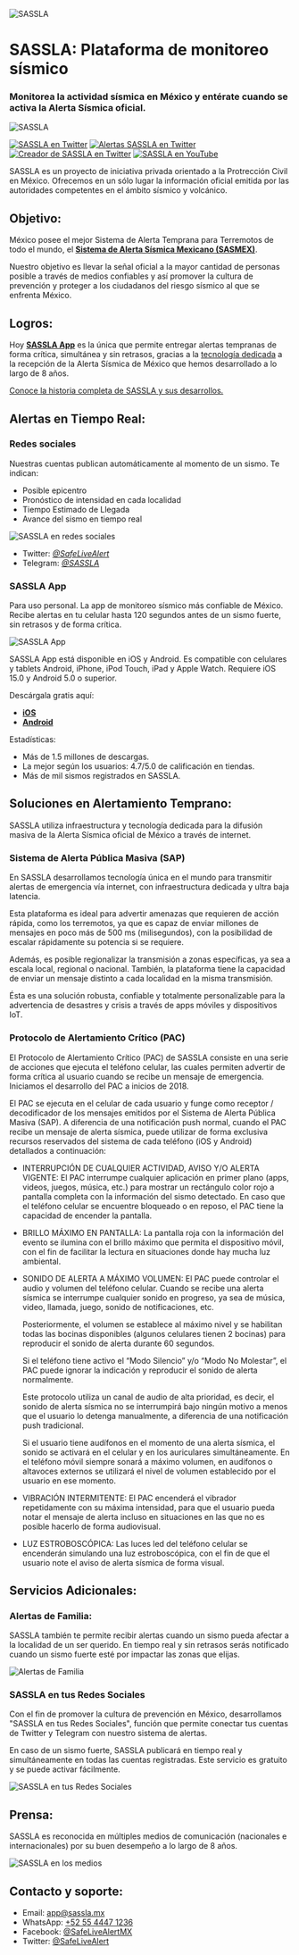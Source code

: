 ![SASSLA](https://github.com/sassla/sassla/blob/main/sassla_web_logo.png)
# SASSLA: Plataforma de monitoreo sísmico
### Monitorea la actividad sísmica en México y entérate cuando se activa la Alerta Sísmica oficial.

![SASSLA](https://github.com/sassla/sassla/blob/main/sassla_header.jpeg)

[![SASSLA en Twitter](https://img.shields.io/twitter/follow/SafeLiveAlert?style=social)](https://twitter.com/SafeLiveAlert)
[![Alertas SASSLA en Twitter](https://img.shields.io/twitter/follow/SafeLiveAlerter?style=social)](https://twitter.com/SafeLiveAlerter)
[![Creador de SASSLA en Twitter](https://img.shields.io/twitter/follow/ClasicalRaptor?style=social)](https://twitter.com/ClasicalRaptor)
[![SASSLA en YouTube](https://img.shields.io/youtube/channel/subscribers/UC49UkokxDbkf64NPbjfh_0Q?style=social)](https://youtube.com/UC49UkokxDbkf64NPbjfh_0Q?sub_confirmation=1)

SASSLA es un proyecto de iniciativa privada orientado a la Protrección Civil en México. Ofrecemos en un sólo lugar la información oficial emitida por las autoridades competentes en el ámbito sísmico y volcánico.

## Objetivo:
México posee el mejor Sistema de Alerta Temprana para Terremotos de todo el mundo, el [**Sistema de Alerta Sísmica Mexicano (SASMEX)**](http://www.cires.org.mx/sasmex_n.php).

Nuestro objetivo es llevar la señal oficial a la mayor cantidad de personas posible a través de medios confiables y así promover la cultura de prevención y proteger a los ciudadanos del riesgo sísmico al que se enfrenta México.

## Logros:
Hoy [**SASSLA App**](https://www.sassla.mx/sasslaapp) es la única que permite entregar alertas tempranas de forma crítica, simultánea y sin retrasos, gracias a la [tecnología dedicada](https://www.sassla.mx/sasslaapp) a la recepción de la Alerta Sísmica de México que hemos desarrollado a lo largo de 8 años.

[Conoce la historia completa de SASSLA y sus desarrollos.](https://www.sassla.mx/nosotros)

## Alertas en Tiempo Real:
### Redes sociales
Nuestras cuentas publican automáticamente al momento de un sismo. Te indican:

- Posible epicentro
- Pronóstico de intensidad en cada localidad
- Tiempo Estimado de Llegada
- Avance del sismo en tiempo real

![SASSLA en redes sociales](https://github.com/sassla/sassla/blob/main/sassla_social.png)

- Twitter: [*@SafeLiveAlert*](https://twitter.com/SafeLiveAlert)
- Telegram: [*@SASSLA*](https://t.me/sassla)

### SASSLA App
Para uso personal. La app de monitoreo sísmico más confiable de México.
Recibe alertas en tu celular hasta 120 segundos antes de un sismo fuerte, sin retrasos y de forma crítica.

![SASSLA App](https://github.com/sassla/sassla/blob/main/sassla_app.png)

SASSLA App está disponible en iOS y Android. Es compatible con celulares y tablets Android, iPhone, iPod Touch, iPad y Apple Watch.
Requiere iOS 15.0 y Android 5.0 o superior.

Descárgala gratis aquí:

- [**iOS**](https://apps.apple.com/mx/app/sassla-sismos-en-tiempo-real/id1454877768)
- [**Android**](https://play.google.com/store/apps/details?id=com.safelivealert.earthquake)

Estadísticas:

- Más de 1.5 millones de descargas.
- La mejor según los usuarios: 4.7/5.0 de calificación en tiendas.
- Más de mil sismos registrados en SASSLA.

## Soluciones en Alertamiento Temprano:
SASSLA utiliza infraestructura y tecnología dedicada para la difusión masiva de la Alerta Sísmica oficial de México a través de internet.

### Sistema de Alerta Pública Masiva (SAP)
En SASSLA desarrollamos tecnología única en el mundo para transmitir alertas de emergencia vía internet, con infraestructura dedicada y ultra baja latencia.

Esta plataforma es ideal para advertir amenazas que requieren de acción rápida, como los terremotos, ya que es capaz de enviar millones de mensajes en poco más de 500 ms (milisegundos), con la posibilidad de escalar rápidamente su potencia si se requiere.

Además, es posible regionalizar la transmisión a zonas específicas, ya sea a escala local, regional o nacional. También, la plataforma tiene la capacidad de enviar un mensaje distinto a cada localidad en la misma transmisión.

Ésta es una solución robusta, confiable y totalmente personalizable para la advertencia de desastres y crisis a través de apps móviles y dispositivos IoT.


### Protocolo de Alertamiento Crítico (PAC)
El Protocolo de Alertamiento Crítico (PAC) de SASSLA consiste en una serie de acciones que ejecuta el teléfono celular, las cuales permiten advertir de forma crítica al usuario cuando se recibe un mensaje de emergencia. Iniciamos el desarrollo del PAC a inicios de 2018.

El PAC se ejecuta en el celular de cada usuario y funge como receptor / decodificador de los mensajes emitidos por el Sistema de Alerta Pública Masiva (SAP).
A diferencia de una notificación push normal, cuando el PAC recibe un mensaje de alerta sísmica, puede utilizar de forma exclusiva recursos reservados del sistema de cada teléfono (iOS y Android) detallados a continuación:


- INTERRUPCIÓN DE CUALQUIER ACTIVIDAD, AVISO Y/O ALERTA VIGENTE:
El PAC interrumpe cualquier aplicación en primer plano (apps, videos, juegos, música, etc.) para mostrar un rectángulo color rojo a pantalla completa con la información del sismo detectado. En caso que el teléfono celular se encuentre bloqueado o en reposo, el PAC tiene la capacidad de encender la pantalla.


- BRILLO MÁXIMO EN PANTALLA:
La pantalla roja con la información del evento se ilumina con el brillo máximo que permita el dispositivo móvil, con el fin de facilitar la lectura en situaciones donde hay mucha luz ambiental.


- SONIDO DE ALERTA A MÁXIMO VOLUMEN:
El PAC puede controlar el audio y volumen del teléfono celular. Cuando se recibe una alerta sísmica se interrumpe cualquier sonido en progreso, ya sea de música, video, llamada, juego, sonido de notificaciones, etc.

    Posteriormente, el volumen se establece al máximo nivel y se habilitan todas las bocinas disponibles (algunos celulares tienen 2 bocinas) para reproducir el sonido de alerta durante 60 segundos.

    Si el teléfono tiene activo el “Modo Silencio” y/o “Modo No Molestar”, el PAC puede ignorar la indicación y reproducir el sonido de alerta normalmente.

    Este protocolo utiliza un canal de audio de alta prioridad, es decir, el sonido de alerta sísmica no se interrumpirá bajo ningún motivo a menos que el usuario lo detenga manualmente, a diferencia de una notificación push tradicional.

    Si el usuario tiene audífonos en el momento de una alerta sísmica, el sonido se activará en el celular y en los auriculares simultáneamente. En el teléfono móvil siempre sonará a máximo volumen, en audífonos o altavoces externos se utilizará el nivel de volumen establecido por el usuario en ese momento.


- VIBRACIÓN INTERMITENTE:
El PAC encenderá el vibrador repetidamente con su máxima intensidad, para que el usuario pueda notar el mensaje de alerta incluso en situaciones en las que no es posible hacerlo de forma audiovisual.


- LUZ ESTROBOSCÓPICA:
Las luces led del teléfono celular se encenderán simulando una luz estroboscópica, con el fin de que el usuario note el aviso de alerta sísmica de forma visual.


## Servicios Adicionales:

### Alertas de Familia:
SASSLA también te permite recibir alertas cuando un sismo pueda afectar a la localidad de un ser querido.
En tiempo real y sin retrasos serás notificado cuando un sismo fuerte esté por impactar las zonas que elijas.

![Alertas de Familia](https://github.com/sassla/sassla/blob/main/sassla_family_alerts.png)

### SASSLA en tus Redes Sociales
Con el fin de promover la cultura de prevención en México, desarrollamos "SASSLA en tus Redes Sociales", función que permite conectar tus cuentas de Twitter y Telegram con nuestro sistema de alertas.

En caso de un sismo fuerte, SASSLA publicará en tiempo real y simultáneamente en todas las cuentas registradas. Este servicio es gratuito y se puede activar fácilmente.

![SASSLA en tus Redes Sociales](https://github.com/sassla/sassla/blob/main/sassla_tweet_services.png)

## Prensa:
SASSLA es reconocida en múltiples medios de comunicación (nacionales e internacionales) por su buen desempeño a lo largo de 8 años.

![SASSLA en los medios](https://github.com/sassla/sassla/blob/main/sassla_media.png)

## Contacto y soporte:
- Email: [app@sassla.mx](mailto:app@sassla.mx)
- WhatsApp: [+52 55 4447 1236](https://wa.me/message/YEKWA4Y2UCV4B1)
- Facebook: [@SafeLiveAlertMX](https://facebook.com/SafeLiveAlertMX)
- Twitter: [@SafeLiveAlert](https://twitter.com/SafeLiveAlert)
